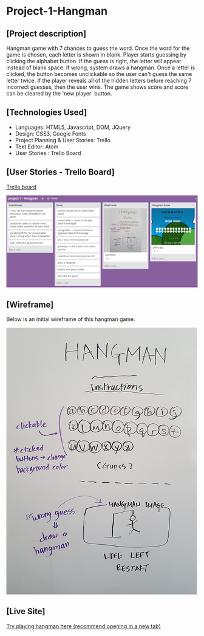 # Project-1-Hangman

##  [Project description] ##

 Hangman game with 7 chances to guess the word. Once the word for the game is chosen, each letter is shown in blank.
 Player starts guessing by clicking the alphabet button. If the guess is right, the letter will appear instead of blank space. If wrong, system draws a hangman. Once a letter is clicked, the button becomes unclickable so the user can't guess the same letter twice.
If the player reveals all of the hidden letters before reaching 7 incorrect guesses, then the user wins.
The game shows score and score can be cleared by the 'new player' button.


## [Technologies Used] ##

- Languages: HTML5, Javascript, DOM, JQuery
- Design:  CSS3, Google Fonts
- Project Planning & User Stories: Trello
- Text Editor: Atom
- User Stories : Trello Board


## [User Stories - Trello Board] ##

<a href=https://trello.com/b/Pz6TfSXH/project-1-hangman> Trello board</a>

![](https://github.com/jmin7/Project-1-Hangman/blob/master/image/Trello.jpg?raw=true)


## [Wireframe] ##

 Below is an initial wireframe of this hangman game.

![](https://github.com/jmin7/Project-1-Hangman/blob/master/image/wireframe.png?raw=true)


## [Live Site] ##

<a href="http://hangmann.bitballoon.com"> Try playing hangman here (recommend opening in a new tab)</a>
